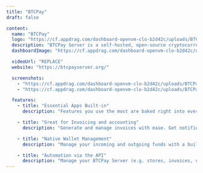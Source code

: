 ```yaml
---
title: "BTCPay"
draft: false

content:
  name: "BTCPay"
  logo: "https://cf.appdrag.com/dashboard-openvm-clo-b2d42c/uploads/BTCPay-pPYb.png"
  description: "BTCPay Server is a self-hosted, open-source cryptocurrency payment processor. It's secure, private, censorship-resistant and free."
  dashboardImage: "https://cf.appdrag.com/dashboard-openvm-clo-b2d42c/uploads/BTCPay2-rzF6.png"

  videoUrl: "REPLACE"
  website: "https://btcpayserver.org/"

  screenshots:
    - "https://cf.appdrag.com/dashboard-openvm-clo-b2d42c/uploads/BTCPay2-rzF6.png"
    - "https://cf.appdrag.com/dashboard-openvm-clo-b2d42c/uploads/BTCPay1-TcRt.png"

  features:
    - title: "Essential Apps Built-in"
      description: "Features you use the most are baked right into every instance so you can hit the ground running. Create a Point-of-Sale app for your store, easily embed a tipping button on your website, send a payment link to a client across the globe, or launch a crowdfunding campaign to raise funds for your cause"

    - title: "Great for Invoicing and accounting"
      description: "Generate and manage invoices with ease. Get notified when they get paid. Export your invoices in different format for smoother bookkeeping."

    - title: "Native Wallet Management"
      description: "Manage your incoming and outgoing funds with a built-in wallet that has hardware wallet support."

    - title: "Automation via the API"
      description: "Manage your BTCPay Server (e.g. stores, invoices, users), automate your workflows and control access with the API."
---
```

